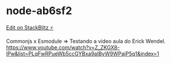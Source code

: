 # node-ab6sf2

[Edit on StackBlitz ⚡️](https://stackblitz.com/edit/node-ab6sf2)

Commonjs x Esmodule => Testando a video aula do Erick Wendel.
https://www.youtube.com/watch?v=Z_ZKGX8-lPw&list=PLqFwRPueWb5ccGYBxa9aIByW9WPajP5q1&index=1


